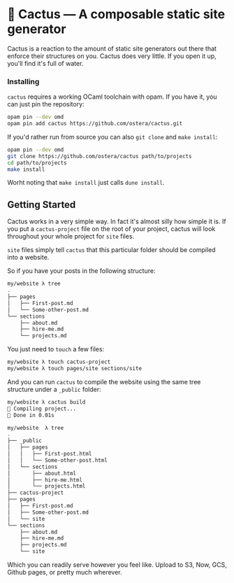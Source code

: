 # 🌵 Cactus — A composable static site generator

Cactus is a reaction to the amount of static site generators out there
that enforce their structures on you. Cactus does very little. If you open it
up, you'll find it's full of water.

### Installing

`cactus` requires a working OCaml toolchain with opam. If you have it, you can
just pin the repository:

```sh
opam pin --dev omd
opam pin add cactus https://github.com/ostera/cactus.git
```

If you'd rather run from source you can also `git clone` and `make install`:

```sh
opam pin --dev omd
git clone https://github.com/ostera/cactus path/to/projects
cd path/to/projects
make install
```

Worht noting that `make install` just calls `dune install`.


## Getting Started

Cactus works in a very simple way. In fact it's almost silly how simple it is.
If you put a `cactus-project` file on the root of your project, cactus will look
throughout your whole project for `site` files.

`site` files simply tell `cactus` that this particular folder should be compiled
into a website.

So if you have your posts in the following structure:

```sh
my/website λ tree
.
├── pages
│   ├── First-post.md
│   └── Some-other-post.md
└── sections
    ├── about.md
    ├── hire-me.md
    └── projects.md
```

You just need to `touch` a few files:

```sh
my/website λ touch cactus-project
my/website λ touch pages/site sections/site
```

And you can run `cactus` to compile the website using the same tree structure
under a `_public` folder:

```sh
my/website λ cactus build
🌵 Compiling project...
🌮 Done in 0.01s

my/website  λ tree
.
├── _public
│   ├── pages
│   │   ├── First-post.html
│   │   └── Some-other-post.html
│   └── sections
│       ├── about.html
│       ├── hire-me.html
│       └── projects.html
├── cactus-project
├── pages
│   ├── First-post.md
│   ├── Some-other-post.md
│   └── site
└── sections
    ├── about.md
    ├── hire-me.md
    ├── projects.md
    └── site
```

Which you can readily serve however you feel like. Upload to S3, Now, GCS,
Github pages, or pretty much wherever.
